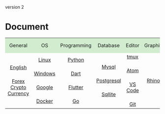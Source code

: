 <style>
.html0{margin-top: 150px;}
.html1{margin-top: 75px;}
.html2{margin-top: 50px;}
.html3{margin-top: 25px;}
.tbl1 td#header{background-color: D1ECCF}
.tbl1 tr#header{background-color: D1ECCF}
.tbl1 td {height: 50px;vertical-align: middle;}
</style>



version 2



# Document


<table class="tbl1">

<tr>
<td align="center" id="header">General</td>
<td align="center" id="header">OS</td>
<td align="center" id="header">Programming</td>
<td align="center" id="header">Database</td>
<td align="center" id="header">Editor</td>
<td align="center" id="header">Graphic</td>
</tr>

<tr>

<td align="center">
<a href="English/English.html">English</a>
<div class="html3"></div>
<a href="Forex/Forex.html">Forex</a>
<div class="md3"></div>
<a href="CryptoCurrency/CryptoCurrency.html">Crypto Currency</a>
</td>

<td align="center">
<a href="Linux/Linux.html">Linux</a>
<div class="html3"></div>
<a href="Windows/Windows.html">Windows</a>
<div class="html3"></div>
<a href="Google/Google.html">Google</a>
<div class="html3"></div>
<a href="Docker/Docker.html">Docker</a>
</td>

<td align="center">
<a href="Python/Python.html">Python</a>
<div class="html3"></div>
<a href="Dart/Dart.html">Dart</a>
<div class="html3"></div>
<a href="Flutter/Flutter.html">Flutter</a>
<div class="html3"></div>
<a href="Go/Go.html">Go</a>
</td>

<td align="center">
<a href="Mysql/Mysql.html">Mysql</a>
<div class="html3"></div>
<a href="Postgresql/Postgresql.html">Postgresql</a>
<div class="html3"></div>
<a href="Sqllite/Sqllite.html">Sqllite</a>
</td>

<td align="center"> 
<a href="Tmux/Tmux.html">tmux</a>
<div class="html3"></div>
<a href="Atom/0-Atom.html">Atom</a>
<div class="html3"></div>
<a href="VsCode/VsCode.html">VS Code</a>
<div class="html3"></div>
<a href="Git/Git.html">Git</a>
</td>

<td align="center">
<a href="Rhino/Rhino.html">Rhino</a>
</td>


</tr>
</table>
